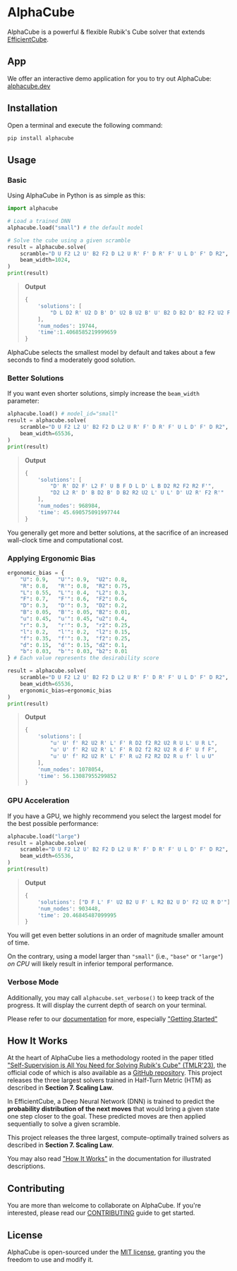 # AlphaCube

AlphaCube is a powerful & flexible Rubik's Cube solver that extends [EfficientCube](https://github.com/kyo-takano/efficientcube).

## App

We offer an interactive demo application for you to try out AlphaCube:
[alphacube.dev](https://alphacube.dev)

## Installation

Open a terminal and execute the following command:

```sh
pip install alphacube
```

## Usage

### Basic

Using AlphaCube in Python is as simple as this:

```python
import alphacube

# Load a trained DNN
alphacube.load("small") # the default model

# Solve the cube using a given scramble
result = alphacube.solve(
    scramble="D U F2 L2 U' B2 F2 D L2 U R' F' D R' F' U L D' F' D R2",
    beam_width=1024,
)
print(result)
```

> **Output**
> ```python
> {
>     'solutions': [
>         "D L D2 R' U2 D B' D' U2 B U2 B' U' B2 D B2 D' B2 F2 U2 F2"
>     ],
>     'num_nodes': 19744,
>     'time':1.4068585219999659
> }
> ```

AlphaCube selects the smallest model by default and takes about a few seconds to find a moderately good solution.

### Better Solutions

If you want even shorter solutions, simply increase the `beam_width` parameter:

```python
alphacube.load() # model_id="small"
result = alphacube.solve(
    scramble="D U F2 L2 U' B2 F2 D L2 U R' F' D R' F' U L D' F' D R2",
    beam_width=65536,
)
print(result)
```

> **Output**
> ```python
> {
>     'solutions': [
>         "D' R' D2 F' L2 F' U B F D L D' L B D2 R2 F2 R2 F'",
>         "D2 L2 R' D' B D2 B' D B2 R2 U2 L' U L' D' U2 R' F2 R'"
>     ],
>     'num_nodes': 968984,
>     'time': 45.690575091997744
> }
> ```

You generally get more and better solutions, at the sacrifice of an increased wall-clock time and computational cost.

### Applying Ergonomic Bias

```python
ergonomic_bias = {
    "U": 0.9,   "U'": 0.9,  "U2": 0.8,
    "R": 0.8,   "R'": 0.8,  "R2": 0.75,
    "L": 0.55,  "L'": 0.4,  "L2": 0.3,
    "F": 0.7,   "F'": 0.6,  "F2": 0.6,
    "D": 0.3,   "D'": 0.3,  "D2": 0.2,
    "B": 0.05,  "B'": 0.05, "B2": 0.01,
    "u": 0.45,  "u'": 0.45, "u2": 0.4,
    "r": 0.3,   "r'": 0.3,  "r2": 0.25,
    "l": 0.2,   "l'": 0.2,  "l2": 0.15,
    "f": 0.35,  "f'": 0.3,  "f2": 0.25,
    "d": 0.15,  "d'": 0.15, "d2": 0.1,
    "b": 0.03,  "b'": 0.03, "b2": 0.01
} # Each value represents the desirability score

result = alphacube.solve(
    scramble="D U F2 L2 U' B2 F2 D L2 U R' F' D R' F' U L D' F' D R2",
    beam_width=65536,
    ergonomic_bias=ergonomic_bias
)
print(result)
```

> **Output**
> ```python
> {
>     'solutions': [
>         "u' U' f' R2 U2 R' L' F' R D2 f2 R2 U2 R U L' U R L",
>         "u' U' f' R2 U2 R' L' F' R D2 f2 R2 U2 R d F' U f F",
>         "u' U' f' R2 U2 R' L' F' R u2 F2 R2 D2 R u f' l u U"
>     ],
>     'num_nodes': 1078054,
>     'time': 56.13087955299852
> }
> ```

### GPU Acceleration

If you have a GPU, we highly recommend you select the largest model for the best possible performance:

```python
alphacube.load("large")
result = alphacube.solve(
    scramble="D U F2 L2 U' B2 F2 D L2 U R' F' D R' F' U L D' F' D R2",
    beam_width=65536,
)
print(result)
```

> **Output**
> ```python
> {
>     'solutions': ["D F L' F' U2 B2 U F' L R2 B2 U D' F2 U2 R D'"],
>     'num_nodes': 903448,
>     'time': 20.46845487099995
> }
> ```

You will get even better solutions in an order of magnitude smaller amount of time.

On the contrary, using a model larger than `"small"` (i.e., `"base"` or `"large"`) *on CPU* will likely result in inferior temporal performance.

### Verbose Mode

Additionally, you may call `alphacube.set_verbose()` to keep track of the progress. It will display the current depth of search on your terminal.

Please refer to our [documentation](https://alphacube.dev/docs) for more, especially ["Getting Started"](https://alphacube.dev/docs/getting-started/index.html)

## How It Works

At the heart of AlphaCube lies a methodology rooted in the paper titled ["Self-Supervision is All You Need for Solving Rubik's Cube" (TMLR'23)](https://openreview.net/forum?id=bnBeNFB27b), the official code of which is also available as a [GitHub repository](https://github.com/kyo-takano/efficientcube).
This project releases the three largest solvers trained in Half-Turn Metric (HTM) as described in **Section 7. Scaling Law**.

In EfficientCube, a Deep Neural Network (DNN) is trained to predict the **probability distribution of the next moves** that would bring a given state one step closer to the goal.
These predicted moves are then applied sequentially to solve a given scramble.

This project releases the three largest, compute-optimally trained solvers as described in **Section 7. Scaling Law**.

You may also read ["How It Works"](https://alphacube.dev/docs/how-it-works/index.html) in the documentation for illustrated descriptions.

## Contributing

You are more than welcome to collaborate on AlphaCube.
If you're interested, please read our [CONTRIBUTING](https://github.com/kyo-takano/alphacube/blob/main/CONTRIBUTING.md) guide to get started.

## License

AlphaCube is open-sourced under the [MIT license](https://github.com/kyo-takano/alphacube/blob/main/LICENSE), granting you the freedom to use and modify it.

